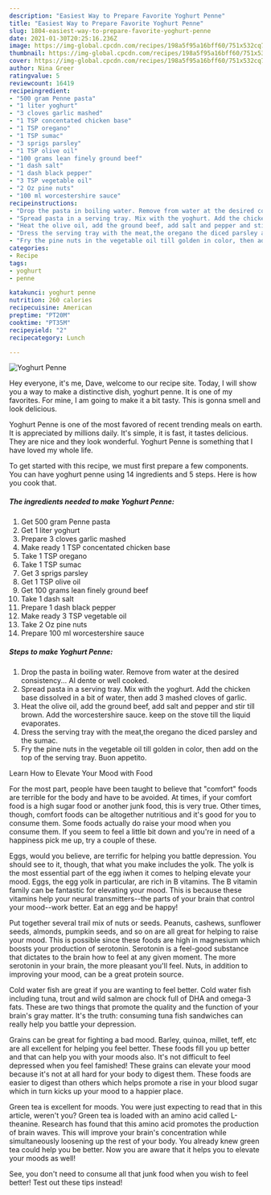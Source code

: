 ```yaml
---
description: "Easiest Way to Prepare Favorite Yoghurt Penne"
title: "Easiest Way to Prepare Favorite Yoghurt Penne"
slug: 1804-easiest-way-to-prepare-favorite-yoghurt-penne
date: 2021-01-30T20:25:16.236Z
image: https://img-global.cpcdn.com/recipes/198a5f95a16bff60/751x532cq70/yoghurt-penne-recipe-main-photo.jpg
thumbnail: https://img-global.cpcdn.com/recipes/198a5f95a16bff60/751x532cq70/yoghurt-penne-recipe-main-photo.jpg
cover: https://img-global.cpcdn.com/recipes/198a5f95a16bff60/751x532cq70/yoghurt-penne-recipe-main-photo.jpg
author: Nina Greer
ratingvalue: 5
reviewcount: 16419
recipeingredient:
- "500 gram Penne pasta"
- "1 liter yoghurt"
- "3 cloves garlic mashed"
- "1 TSP concentated chicken base"
- "1 TSP oregano"
- "1 TSP sumac"
- "3 sprigs parsley"
- "1 TSP olive oil"
- "100 grams lean finely ground beef"
- "1 dash salt"
- "1 dash black pepper"
- "3 TSP vegetable oil"
- "2 Oz pine nuts"
- "100 ml worcestershire sauce"
recipeinstructions:
- "Drop the pasta in boiling water. Remove from water at the desired consistency... Al dente or well cooked."
- "Spread pasta in a serving tray. Mix with the yoghurt. Add the chicken base dissolved in a bit of water, then add 3 mashed cloves of garlic."
- "Heat the olive oil, add the ground beef, add salt and pepper and stir till brown. Add the worcestershire sauce. keep on the stove till the liquid evaporates."
- "Dress the serving tray with the meat,the oregano the diced parsley and the sumac."
- "Fry the pine nuts in the vegetable oil till golden in color, then add on the top of the serving tray. Buon appetito."
categories:
- Recipe
tags:
- yoghurt
- penne

katakunci: yoghurt penne 
nutrition: 260 calories
recipecuisine: American
preptime: "PT20M"
cooktime: "PT35M"
recipeyield: "2"
recipecategory: Lunch

---
```



![Yoghurt Penne](https://img-global.cpcdn.com/recipes/198a5f95a16bff60/751x532cq70/yoghurt-penne-recipe-main-photo.jpg)

Hey everyone, it's me, Dave, welcome to our recipe site. Today, I will show you a way to make a distinctive dish, yoghurt penne. It is one of my favorites. For mine, I am going to make it a bit tasty. This is gonna smell and look delicious.



Yoghurt Penne is one of the most favored of recent trending meals on earth. It is appreciated by millions daily. It's simple, it is fast, it tastes delicious. They are nice and they look wonderful. Yoghurt Penne is something that I have loved my whole life.


To get started with this recipe, we must first prepare a few components. You can have yoghurt penne using 14 ingredients and 5 steps. Here is how you cook that.

<!--inarticleads1-->

##### The ingredients needed to make Yoghurt Penne:

1. Get 500 gram Penne pasta
1. Get 1 liter yoghurt
1. Prepare 3 cloves garlic mashed
1. Make ready 1 TSP concentated chicken base
1. Take 1 TSP oregano
1. Take 1 TSP sumac
1. Get 3 sprigs parsley
1. Get 1 TSP olive oil
1. Get 100 grams lean finely ground beef
1. Take 1 dash salt
1. Prepare 1 dash black pepper
1. Make ready 3 TSP vegetable oil
1. Take 2 Oz pine nuts
1. Prepare 100 ml worcestershire sauce




<!--inarticleads2-->

##### Steps to make Yoghurt Penne:

1. Drop the pasta in boiling water. Remove from water at the desired consistency... Al dente or well cooked.
1. Spread pasta in a serving tray. Mix with the yoghurt. Add the chicken base dissolved in a bit of water, then add 3 mashed cloves of garlic.
1. Heat the olive oil, add the ground beef, add salt and pepper and stir till brown. Add the worcestershire sauce. keep on the stove till the liquid evaporates.
1. Dress the serving tray with the meat,the oregano the diced parsley and the sumac.
1. Fry the pine nuts in the vegetable oil till golden in color, then add on the top of the serving tray. Buon appetito.




Learn How to Elevate Your Mood with Food


For the most part, people have been taught to believe that "comfort" foods are terrible for the body and have to be avoided. At times, if your comfort food is a high sugar food or another junk food, this is very true. Other times, though, comfort foods can be altogether nutritious and it's good for you to consume them. Some foods actually do raise your mood when you consume them. If you seem to feel a little bit down and you're in need of a happiness pick me up, try a couple of these.

Eggs, would you believe, are terrific for helping you battle depression. You should see to it, though, that what you make includes the yolk. The yolk is the most essential part of the egg iwhen it comes to helping elevate your mood. Eggs, the egg yolk in particular, are rich in B vitamins. The B vitamin family can be fantastic for elevating your mood. This is because these vitamins help your neural transmitters--the parts of your brain that control your mood--work better. Eat an egg and be happy!

Put together several trail mix of nuts or seeds. Peanuts, cashews, sunflower seeds, almonds, pumpkin seeds, and so on are all great for helping to raise your mood. This is possible since these foods are high in magnesium which boosts your production of serotonin. Serotonin is a feel-good substance that dictates to the brain how to feel at any given moment. The more serotonin in your brain, the more pleasant you'll feel. Nuts, in addition to improving your mood, can be a great protein source.

Cold water fish are great if you are wanting to feel better. Cold water fish including tuna, trout and wild salmon are chock full of DHA and omega-3 fats. These are two things that promote the quality and the function of your brain's gray matter. It's the truth: consuming tuna fish sandwiches can really help you battle your depression. 

Grains can be great for fighting a bad mood. Barley, quinoa, millet, teff, etc are all excellent for helping you feel better. These foods fill you up better and that can help you with your moods also. It's not difficult to feel depressed when you feel famished! These grains can elevate your mood because it's not at all hard for your body to digest them. These foods are easier to digest than others which helps promote a rise in your blood sugar which in turn kicks up your mood to a happier place.

Green tea is excellent for moods. You were just expecting to read that in this article, weren't you? Green tea is loaded with an amino acid called L-theanine. Research has found that this amino acid promotes the production of brain waves. This will improve your brain's concentration while simultaneously loosening up the rest of your body. You already knew green tea could help you be better. Now you are aware that it helps you to elevate your moods as well!

See, you don't need to consume all that junk food when you wish to feel better! Test out  these tips  instead!

